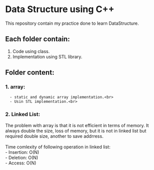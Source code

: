 # Data Structure using C++
This repository contain my practice done to learn DataStructure.

## Each folder contain:
  1. Code using class.
  2. Implementation using STL library.

## Folder content:
  ### 1. array:<br>
      - static and dynamic array implementation.<br>
      - Usin STL implementation.<br>
  ### 2. Linked List: 
  The problem with array is that it is not efficient in terms of memory. It always double the size, loss of memory, but it is not in linked list but required double size, another to save addrress.<br><br>
     Time comlexity of following operation in linked list:<br>
       - Insertion: O(N)<br>
       - Deletion:  O(N)<br>
       - Access:    O(N)<br>
